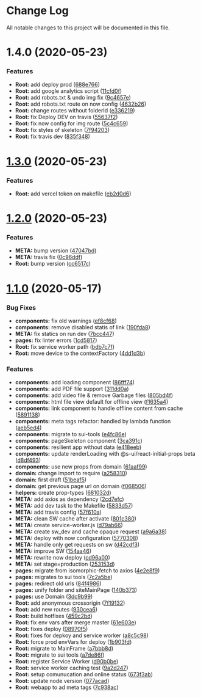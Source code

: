 # Change Log

All notable changes to this project will be documented in this file.

# 1.4.0 (2020-05-23)


### Features

* **Root:** add deploy prod ([688e766](https://github.com/documents-library/app/commit/688e76699e8ea5b42100866ad8653561cb312794))
* **Root:** add google analytics script ([11cfd0f](https://github.com/documents-library/app/commit/11cfd0f1d0988988e56b1a8a9afbfb3a78d3814e))
* **Root:** add robots.txt & undo img fix ([9c4657e](https://github.com/documents-library/app/commit/9c4657e7258bdaee147d6bd2c0403eec275e5f49))
* **Root:** add robots.txt route on now config ([4632b26](https://github.com/documents-library/app/commit/4632b264cddc684229251a80d49ac2facb27943b))
* **Root:** change routes without folderId ([e336219](https://github.com/documents-library/app/commit/e33621950661182baad7c34aad924223d92a73db))
* **Root:** fix Deploy DEV on travis ([55637f2](https://github.com/documents-library/app/commit/55637f2f615fd7180094c1df1418214eb0562dae))
* **Root:** fix now config for img route ([5c4c659](https://github.com/documents-library/app/commit/5c4c65937c239c0c76de34f5cd719d5b97637b16))
* **Root:** fix styles of skeleton ([7f94203](https://github.com/documents-library/app/commit/7f942031bb4c67ba3f1b02f363a5fb1c2ba2281c))
* **Root:** fix travis dev ([835f348](https://github.com/documents-library/app/commit/835f348ca7d6eda62b52c51d02fe8a8d43e98efb))



# [1.3.0](https://github.com/documents-library/app/compare/1.2.0...1.3.0) (2020-05-23)


### Features

* **Root:** add vercel token on makefile ([eb2d0d6](https://github.com/documents-library/app/commit/eb2d0d6a2fca0c3f8a141870ad2e243b73bf55fc))



# [1.2.0](https://github.com/documents-library/app/compare/1.1.0...1.2.0) (2020-05-23)


### Features

* **META:** bump version ([47047bd](https://github.com/documents-library/app/commit/47047bd9d5a75a52f8f63eb5472aeb4ebe97e72d))
* **META:** travis fix ([0c96ddf](https://github.com/documents-library/app/commit/0c96ddff6c40b79fe7e81092dc47dc263b549851))
* **Root:** bump version ([cc6517c](https://github.com/documents-library/app/commit/cc6517c76e74b50bc5b1a10f579b695e5e67f74f))



# [1.1.0](https://github.com/documents-library/app/compare/7c2a5bef75e0d9a5986186cf1358103d74069bfb...1.1.0) (2020-05-17)


### Bug Fixes

* **components:** fix old warnings ([ef8cf68](https://github.com/documents-library/app/commit/ef8cf68d772002afac3c1406820ac7f77618da26))
* **components:** remove disabled statis of link ([190fda8](https://github.com/documents-library/app/commit/190fda8cfbcab4fa6e23144e5de85234eb78ebc1))
* **META:** fix statics on run dev ([7bcc447](https://github.com/documents-library/app/commit/7bcc44768bdcff4ee0c556df6a96f755e4066da3))
* **pages:** fix linter errors ([1cd5817](https://github.com/documents-library/app/commit/1cd5817b3ba505d5da7a73b47c65bd502d9cf3b1))
* **Root:** fix service worker path ([bdb7c7f](https://github.com/documents-library/app/commit/bdb7c7fec98d1c16e2733d313a7d4dc29d473c92))
* **Root:** move device to the contextFactory ([4dd1d3b](https://github.com/documents-library/app/commit/4dd1d3be9433f5b64094dc5bbd8d74a037bfda55))


### Features

* **components:** add loading component ([86fff74](https://github.com/documents-library/app/commit/86fff74d6bc04b58007a12fc128f16c1293f3cf6))
* **components:** add PDF file support ([311dd0a](https://github.com/documents-library/app/commit/311dd0ac22776bdd420bd45f2558382643c92519))
* **components:** add video file & remove Garbage files ([805bd4f](https://github.com/documents-library/app/commit/805bd4f4420d5c94e72ea5cda21ef8e5f9217a98))
* **components:** html file view default for offline view ([f1635a4](https://github.com/documents-library/app/commit/f1635a46174d7ba2a4ba40a60054b76d51b22d9b))
* **components:** link component to handle offline content from cache ([5891138](https://github.com/documents-library/app/commit/589113838d4186e35558087328c5559abab96ded))
* **components:** meta tags refactor: handled by lambda function ([aeb5ed4](https://github.com/documents-library/app/commit/aeb5ed4e68e308e964ea899d349e8096e438e499))
* **components:** migrate to sui-tools ([e4fc86e](https://github.com/documents-library/app/commit/e4fc86eb1f68d05f8526010f3ba568a21adc65f5))
* **components:** pageSkeleton component ([3ca391c](https://github.com/documents-library/app/commit/3ca391cafb294bcfb9bab4e89fae75aca31c76d9))
* **components:** resilient app without data ([e418eeb](https://github.com/documents-library/app/commit/e418eeb5843a4cadcbd6d0f7f41a4b1430de571f))
* **components:** update renderLoading with @s-ui/react-initial-props beta ([d8df493](https://github.com/documents-library/app/commit/d8df493a8d31bd1523aa40105a682ded351f5753))
* **components:** use new props from domain ([61aaf99](https://github.com/documents-library/app/commit/61aaf995ab2e257f05c92319fd27bbdbb59fb4ee))
* **domain:** change import to require ([a258310](https://github.com/documents-library/app/commit/a258310d713d93405ee0fb8d1bd5cc98e6850e55))
* **domain:** first draft ([51beaf5](https://github.com/documents-library/app/commit/51beaf5b440751f9c88fa88ab0e247c1b79192aa))
* **domain:** get previous page url on domain ([f068506](https://github.com/documents-library/app/commit/f06850662023680cd1889392a0b2a43a0a924398))
* **helpers:** create prop-types ([681032d](https://github.com/documents-library/app/commit/681032df4825902c5d5929b088837271dfbc68d4))
* **META:** add axios as dependency ([2cd7efc](https://github.com/documents-library/app/commit/2cd7efc8ab73cec9de3e690207c83d3e3f5c153d))
* **META:** add dev task to the Makefile ([5833d57](https://github.com/documents-library/app/commit/5833d57540e4284f75245a971b2c2b80cf05e50b))
* **META:** add travis config ([57f610a](https://github.com/documents-library/app/commit/57f610a3968b02a20cb1c488add3a7c856d1c26b))
* **META:** clean SW cache after activate ([801c380](https://github.com/documents-library/app/commit/801c380751eb8495f28fbb12c212790d3672eb0d))
* **META:** create service-worker.js ([d79ab66](https://github.com/documents-library/app/commit/d79ab662b24136d5abe942b9120606343db981e9))
* **META:** create sw_dev and cache opaque request ([a9a6a38](https://github.com/documents-library/app/commit/a9a6a38d7d08e7781230c45bfe5f7765d675e42f))
* **META:** deploy with now configuration ([5770308](https://github.com/documents-library/app/commit/57703081af7e08f455be79adba4e8b95d939fd18))
* **META:** handle only get requests on sw ([d42cdf3](https://github.com/documents-library/app/commit/d42cdf39178ac3ea5ffd6ea6b9447ccea09b006d))
* **META:** improve SW ([154aa46](https://github.com/documents-library/app/commit/154aa46eda76c57da445791bfe96babef7fa390a))
* **META:** rewrite now deploy ([cd96a00](https://github.com/documents-library/app/commit/cd96a00ce117f8471844ae0fcb4b3f20a2f69044))
* **META:** set stage=production ([253153d](https://github.com/documents-library/app/commit/253153d22a9bff33f657693cb6b5d87f360e6fab))
* **pages:** migrate from isomorphic-fetch to axios ([4e2e8f9](https://github.com/documents-library/app/commit/4e2e8f9c31e4f98024e9cf1a484fc4e467e7d4d9))
* **pages:** migrates to sui tools ([7c2a5be](https://github.com/documents-library/app/commit/7c2a5bef75e0d9a5986186cf1358103d74069bfb))
* **pages:** redirect old urls ([84f4986](https://github.com/documents-library/app/commit/84f498671baffb98ba432234eeb40b50a4af37dd))
* **pages:** unify folder and siteMainPage ([140b373](https://github.com/documents-library/app/commit/140b37308209c6117568d37adac3f34f1459ff70))
* **pages:** use Domain ([3dc9b99](https://github.com/documents-library/app/commit/3dc9b99e92cd186ea654d736c7d07f3500e18042))
* **Root:** add anonymous crossorigin ([7f19132](https://github.com/documents-library/app/commit/7f1913203abccf5b50b88015d079eedab4ae5496))
* **Root:** add new routes ([930cea6](https://github.com/documents-library/app/commit/930cea6fadcc4982e15dde4a9085c0df765f0b6c))
* **Root:** build hotfixes ([459c2bd](https://github.com/documents-library/app/commit/459c2bd5830c731cee1c63cb3f85e1fe3050e578))
* **Root:** fix env vars after merge master ([61e603e](https://github.com/documents-library/app/commit/61e603e76c7630b5ab9dc9136d9809aa8ac8ce63))
* **Root:** fixes deploy ([08970f5](https://github.com/documents-library/app/commit/08970f51783a898733b7c5f16ec515cac6cec7c5))
* **Root:** fixes for depkoy and service worker ([a8c5c98](https://github.com/documents-library/app/commit/a8c5c98ca22e3ffce39b42a278e1d8c6dcbc6c23))
* **Root:** force prod envVars for deploy ([1b903fd](https://github.com/documents-library/app/commit/1b903fda7200e027faeff3ddad4be2434be2e6ad))
* **Root:** migrate to MainFrame ([a7bbb8d](https://github.com/documents-library/app/commit/a7bbb8dbcee5a814406de6b0406600e927e5636b))
* **Root:** migrate to sui tools ([a7de86f](https://github.com/documents-library/app/commit/a7de86fed3a056d5ccbca6f01ba3406d8115e2bb))
* **Root:** register Service Worker ([d90b0be](https://github.com/documents-library/app/commit/d90b0bed25d37b969103d39d78478d9278ab00e0))
* **Root:** service worker caching test ([9a2d247](https://github.com/documents-library/app/commit/9a2d2473df0bf5b95f136fa0a1e0417de5f3e5d5))
* **Root:** setup comunucation and online status ([673f3ab](https://github.com/documents-library/app/commit/673f3ab1da8eb63355dab2dbaa39ea833460ff30))
* **Root:** update node version ([077acad](https://github.com/documents-library/app/commit/077acade984c7192868cefb47fb366d5a95d59bc))
* **Root:** webapp to ad meta tags ([7c938ac](https://github.com/documents-library/app/commit/7c938ac4f287bce48fb8cbe83513119d7e96578b))



